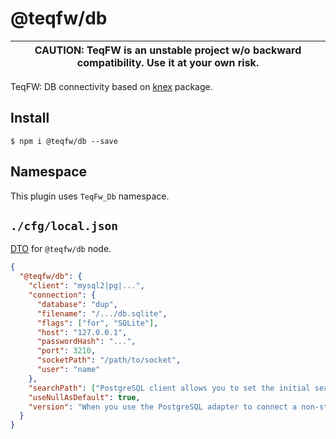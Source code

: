 # @teqfw/db

|CAUTION: TeqFW is an unstable project w/o backward compatibility. Use it at your own risk.|
|---|

TeqFW: DB connectivity based on [knex](https://knexjs.org/) package.

## Install

```shell
$ npm i @teqfw/db --save 
```

## Namespace

This plugin uses `TeqFw_Db` namespace.

## `./cfg/local.json`

[DTO](src/Back/Dto/Config/Local.mjs) for `@teqfw/db` node.

```json
{
  "@teqfw/db": {
    "client": "mysql2|pg|...",
    "connection": {
      "database": "dup",
      "filename": "/.../db.sqlite",
      "flags": ["for", "SQLite"],
      "host": "127.0.0.1",
      "passwordHash": "...",
      "port": 3210,
      "socketPath": "/path/to/socket",
      "user": "name"
    },
    "searchPath": ["PostgreSQL client allows you to set the initial search path"],
    "useNullAsDefault": true,
    "version": "When you use the PostgreSQL adapter to connect a non-standard database."
  }
}
```
